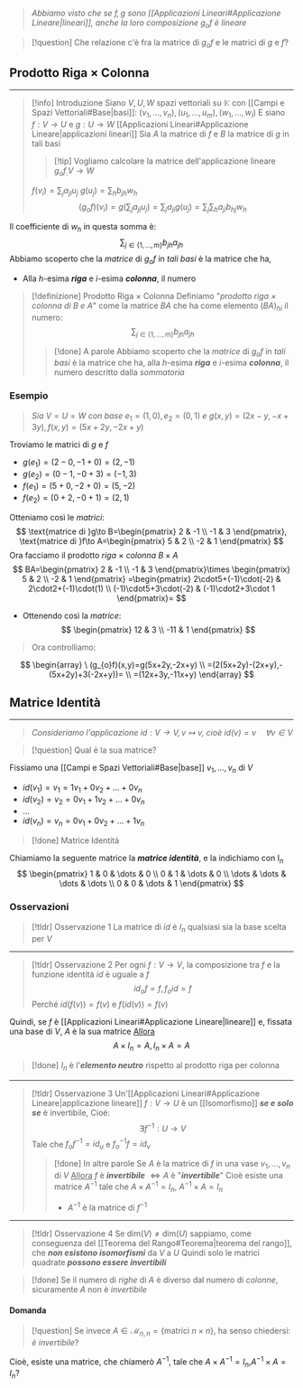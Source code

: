 >*Abbiamo visto che se $f,g$ sono [[Applicazioni Lineari#Applicazione Lineare|lineari]], anche la loro composizione $g_{o}f$ è lineare*

>[!question] Che relazione c'è fra la matrice di $g_{o}f$ e le matrici di $g$ e $f$?

## Prodotto Riga $\times$ Colonna
---
>[!info] Introduzione
>Siano $V,U,W$ spazi vettoriali su $\mathbb{K}$ con [[Campi e Spazi Vettoriali#Base|basi]]:
>$(v_{1},\dots,v_{n}),(u_{1},\dots,u_{m}),(w_{1},\dots,w_{l})$
>E siano $f:V\to U$ e $g:U\to W$ [[Applicazioni Lineari#Applicazione Lineare|applicazioni lineari]]
>Sia $A$ la matrice di $f$ e $B$ la matrice di $g$ in tali basi
>>[!tip] Vogliamo calcolare la matrice dell'applicazione lineare $g_{o}f_:V\to W$
>
>$f(v_{i})=\displaystyle\sum_{j}a_{ji}u_{j}$
>$g(u_{j})=\displaystyle\sum_{h}b_{jh}w_{h}$
>$$(g_{o}f)(v_{i})=g\left( \sum_{j}a_{ji}u_{j} \right)=\sum_{j}a_{ji}g(u_{j})=\sum_{j}\sum_{h}a_{ji}b_{hj}w_{h}$$

Il coefficiente di $w_{h}$ in questa somma è:
$$
\sum_{j\in\{ 1,\dots,m \}}b_{jh}a_{jh}
$$
Abbiamo scoperto che la *matrice* di $g_{o}f$ in *tali basi* è la matrice che ha,
- Alla $h$-esima ***riga*** e $i$-esima ***colonna***, il numero

>[!definizione] Prodotto Riga $\times$ Colonna
>Definiamo "*prodotto riga $\times$ colonna di $B$ e $A$*"
>come la matrice $BA$ che ha come elemento
>$(BA)_{hi}$ il numero:
>$$\sum_{j\in\{ 1,\dots,m \}}b_{jh}a_{jh}$$
>>[!done] A parole
>>Abbiamo scoperto che la *matrice* di $g_{o}f$ in *tali basi* è la matrice che ha,
>>alla $h$-esima ***riga*** e $i$-esima ***colonna***, il numero descritto dalla *sommatoria*

### Esempio
>*Sia* $V=U=W$ *con base* $e_{1}=(1,0),e_{2}=(0,1)$ *e* $g(x,y)=(2x-y,-x+3y),f(x,y)=(5x+2y,-2x+y)$

Troviamo le matrici di $g$ e $f$
- $g(e_{1})=(2-0,-1+0)=(2,-1)$
- $g(e_{2})=(0-1,-0+3)=(-1,3)$
- $f(e_{1})=(5+0,-2+0)=(5,-2)$
- $f(e_{2})=(0+2,-0+1) = (2,1)$

Otteniamo così le *matrici*:
$$
\text{matrice di }g\to B=\begin{pmatrix}
2 & -1 \\
-1 & 3
\end{pmatrix},
\text{matrice di }f\to A=\begin{pmatrix}
5 & 2 \\
-2 & 1
\end{pmatrix}
$$
Ora facciamo il prodotto *riga* $\times$ *colonna* $B\times A$
$$
BA=\begin{pmatrix}
2 & -1 \\
-1 & 3
\end{pmatrix}\times
\begin{pmatrix}
5 & 2 \\
-2 & 1
\end{pmatrix}
=\begin{pmatrix}
2\cdot5+(-1)\cdot(-2) & 2\cdot2+(-1)\cdot(1) \\
(-1)\cdot5+3\cdot(-2) & (-1)\cdot2+3\cdot 1
\end{pmatrix}=
$$
- Ottenendo così la *matrice*:
$$
\begin{pmatrix}
12 & 3 \\
-11  & 1
\end{pmatrix}
$$
> Ora controlliamo:

$$
\begin{array}
\ (g_{o}f)(x,y)=g(5x+2y,-2x+y) \\
=(2(5x+2y)-(2x+y),-(5x+2y)+3(-2x+y))= \\
=(12x+3y,-11x+y)
\end{array}
$$


## Matrice Identità
---
>*Consideriamo l'applicazione $id:V\to V,v\mapsto v$, cioè $id(v)=v\quad\forall v \in V$*

>[!question] Qual è la sua matrice?

Fissiamo una [[Campi e Spazi Vettoriali#Base|base]] $v_{1},\dots,v_{n}$ di $V$
- $id(v_{1})=v_{1}=1v_{1}+0v_{2}+\dots+0v_{n}$
- $id(v_{2})=v_{2}=0v_{1}+1v_{2}+\dots+0v_{n}$
- $\dots$
- $id(v_{n})=v_{n}=0v_{1}+0v_{2}+\dots+1v_{n}$

>[!done] Matrice Identità

Chiamiamo la seguente matrice la ***matrice identità***, e la indichiamo con $\text{I}_{n}$
$$
\begin{pmatrix}
1 & 0 & \dots & 0 \\
0 & 1 & \dots & 0 \\
\dots & \dots & \dots & \dots \\
0 & 0 & \dots & 1
\end{pmatrix}
$$

### Osservazioni

>[!tldr] Osservazione 1
>La matrice di $id$ è $I_{n}$ qualsiasi sia la base scelta per $V$

---

>[!tldr] Osservazione 2
>Per ogni $f:V\to V$, la composizione tra $f$ e la funzione identità $id$ è uguale a $f$
>$$id_{o}f=f,f_{o}id=f$$
>Perché $id(f(v))=f(v)$ e $f(id(v))=f(v)$

Quindi, se $f$ è [[Applicazioni Lineari#Applicazione Lineare|lineare]] e, fissata una base di $V$, $A$ è la sua matrice
<u>Allora</u>
$$
A\times I_{n}=A, I_{n}\times A=A
$$

>[!done] $I_{n}$ è l'***elemento neutro*** rispetto al prodotto riga per colonna

---

>[!tldr] Osservazione 3
>Un'[[Applicazioni Lineari#Applicazione Lineare|applicazione lineare]] $f:V\to U$ è un [[Isomorfismo]] ***se e solo se*** è invertibile,
>Cioé:
>$$\exists f^{-1}:U\to V$$
>Tale che $f_{o}f^{-1}=id_{u}$ e $f^{-1}_{o}f=id_{v}$
>>[!done] In altre parole
>>Se $A$ è la matrice di $f$ in una vase $v_{1},\dots,v_{n}$ di $V$
>><u>Allora</u>
>>$f$ è ***invertibile*** $\Leftrightarrow A$ è "***invertibile***"
>>Cioè esiste una matrice $A^{-1}$ tale che $A\times A^{-1} = I_{n}$, $A^{-1}\times A = I_{n}$
>>- $A^{-1}$ è la matrice di $f^{-1}$

---

>[!tldr] Osservazione 4
>Se $\text{dim}(V)\neq \text{dim}(U)$ sappiamo, come conseguenza del [[Teorema del Rango#Teorema|teorema del rango]], che ***non esistono isomorfismi*** da $V$ a $U$
>Quindi solo le matrici quadrate ***possono essere invertibili***

>[!done] Se il numero di *righe* di $A$ è diverso dal numero di *colonne*, sicuramente $A$ non è *invertibile*

#### Domanda
>[!question] Se invece $A\in \mathcal{M}_{n,n}=\{ \text{matrici }n\times n \}$, ha senso chiedersi: *è invertibile*?

Cioè, esiste una matrice, che chiamerò $A^{-1}$, tale che $A\times A^{-1}=I_{n}$,$A^{-1}\times A = I_{n}$?

